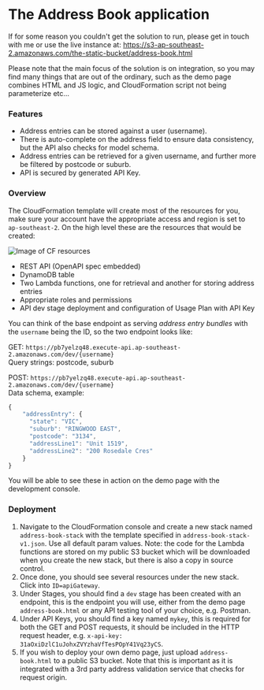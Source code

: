 # The Address Book application
If for some reason you couldn't get the solution to run, please get in touch with me or use the live instance at: https://s3-ap-southeast-2.amazonaws.com/the-static-bucket/address-book.html

Please note that the main focus of the solution is on integration, so you may find many things that are out of the ordinary, such as the demo page combines HTML and JS logic, and CloudFormation script not being parameterize etc...

### Features
* Address entries can be stored against a user (username).
* There is auto-complete on the address field to ensure data consistency, but the API also checks for model schema.
* Address entries can be retrieved for a given username, and further more be filtered by postcode or suburb.
* API is secured by generated API Key.
 
### Overview
The CloudFormation template will create most of the resources for you, make sure your account have the appropriate access and region is set to `ap-southeast-2`. On the high level these are the resources that would be created:

![Image of CF resources](https://s3-ap-southeast-2.amazonaws.com/the-static-bucket/cf-visual.png)

* REST API (OpenAPI spec embedded)
* DynamoDB table
* Two Lambda functions, one for retrieval and another for storing address entries
* Appropriate roles and permissions
* API dev stage deployment and configuration of Usage Plan with API Key

You can think of the base endpoint as serving _address entry bundles_ with the `username` being the ID, so the two endpoint looks like:

GET: `https://pb7yelzq48.execute-api.ap-southeast-2.amazonaws.com/dev/{username}` <br>
Query strings: postcode, suburb

POST: `https://pb7yelzq48.execute-api.ap-southeast-2.amazonaws.com/dev/{username}` <br>
Data schema, example:
```javascript
{
    "addressEntry": {
      "state": "VIC",
      "suburb": "RINGWOOD EAST",
      "postcode": "3134",
      "addressLine1": "Unit 1519",
      "addressLine2": "200 Rosedale Cres"
    }
}
````
You will be able to see these in action on the demo page with the development console.

### Deployment
1. Navigate to the CloudFormation console and create a new stack named `address-book-stack` with the template specified in `address-book-stack-v1.json`. Use all default param values. Note: the code for the Lambda functions are stored on my public S3 bucket which will be downloaded when you create the new stack, but there is also a copy in source control.
2. Once done, you should see several resources under the new stack. Click into `ID=apiGateway`.
3. Under Stages, you should find a `dev` stage has been created with an endpoint, this is the endpoint you will use, either from the demo page `address-book.html` or any API testing tool of your choice, e.g. Postman.
4. Under API Keys, you should find a key named `mykey`, this is required for both the GET and POST requests, it should be included in the HTTP request header, e.g. `x-api-key: 31aOxiDzlC1uJohxZVYzhaVfTesPOpY41Vq23yCS`.
5. If you wish to deploy your own demo page, just upload `address-book.html` to a public S3 bucket. Note that this is important as it is integrated with a 3rd party address validation service that checks for request origin.